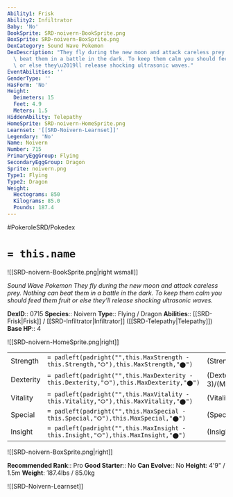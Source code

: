 ```yaml
---
Ability1: Frisk
Ability2: Infiltrator
Baby: 'No'
BookSprite: SRD-noivern-BookSprite.png
BoxSprite: SRD-noivern-BoxSprite.png
DexCategory: Sound Wave Pokemon
DexDescription: "They fly during the new moon and attack careless prey. Nothing can\
  \ beat them in a battle in the dark. To keep them calm you should feed them fruit\
  \ or else they\u2019ll release shocking ultrasonic waves."
EventAbilities: ''
GenderType: ''
HasForm: 'No'
Height:
  Deimeters: 15
  Feet: 4.9
  Meters: 1.5
HiddenAbility: Telepathy
HomeSprite: SRD-noivern-HomeSprite.png
Learnset: '[[SRD-Noivern-Learnset]]'
Legendary: 'No'
Name: Noivern
Number: 715
PrimaryEggGroup: Flying
SecondaryEggGroup: Dragon
Sprite: noivern.png
Type1: Flying
Type2: Dragon
Weight:
  Hectograms: 850
  Kilograms: 85.0
  Pounds: 187.4
---
```


#PokeroleSRD/Pokedex

# `= this.name`

![[SRD-noivern-BookSprite.png|right wsmall]]

*Sound Wave Pokemon*
*They fly during the new moon and attack careless prey. Nothing can beat them in a battle in the dark. To keep them calm you should feed them fruit or else they’ll release shocking ultrasonic waves.*

**DexID**:: 0715
**Species**:: Noivern
**Type**:: Flying / Dragon
**Abilities**:: [[SRD-Frisk|Frisk]] / [[SRD-Infiltrator|Infiltrator]] ([[SRD-Telepathy|Telepathy]])
**Base HP**:: 4

![[SRD-noivern-HomeSprite.png|right]]

|           |                                                                                        |                                          |
| --------- | -------------------------------------------------------------------------------------- | ---------------------------------------- |
| Strength  | `= padleft(padright("",this.MaxStrength - this.Strength,"⭘"),this.MaxStrength,"⬤")`    | (Strength::2)/(MaxStrength::5)   |
| Dexterity | `= padleft(padright("",this.MaxDexterity - this.Dexterity,"⭘"),this.MaxDexterity,"⬤")` | (Dexterity:: 3)/(MaxDexterity::7) |
| Vitality  | `= padleft(padright("",this.MaxVitality - this.Vitality,"⭘"),this.MaxVitality,"⬤")`    | (Vitality::2)/(MaxVitality::5)   |
| Special   | `= padleft(padright("",this.MaxSpecial - this.Special,"⭘"),this.MaxSpecial,"⬤")`       | (Special::3)/(MaxSpecial::6)     |
| Insight   | `= padleft(padright("",this.MaxInsight - this.Insight,"⭘"),this.MaxInsight,"⬤")`       | (Insight::2)/(MaxInsight::5)     |

![[SRD-noivern-BoxSprite.png|right]]

**Recommended Rank**:: Pro
**Good Starter**:: No
**Can Evolve**:: No
**Height**: 4'9" / 1.5m
**Weight**: 187.4lbs / 85.0kg

![[SRD-Noivern-Learnset]]